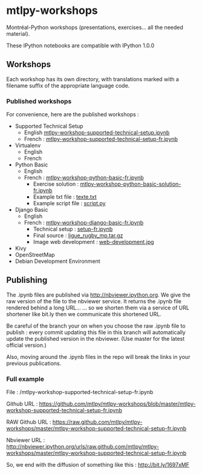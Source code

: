 # mtlpy-workshops

Montréal-Python workshops (presentations, exercises... all the needed material).

These IPython notebooks are compatible with IPython 1.0.0

## Workshops

Each workshop has its own directory, with translations marked with a filename suffix 
of the appropriate language code.

### Published workshops

For convenience, here are the published workshops :

* Supported Technical Setup
    * English [mtlpy-workshop-supported-technical-setup.ipynb](http://bit.ly/18eiMIO)
    * French : [mtlpy-workshop-supported-technical-setup-fr.ipynb](http://bit.ly/1697xMF)
* Virtualenv
    * English
    * French
* Python Basic
    * English
    * French : [mtlpy-workshop-python-basic-fr.ipynb](http://bit.ly/16eEckF)
        * Exercise solution : [mtlpy-workshop-python-basic-solution-fr.ipynb](http://bit.ly/1bnRClq)
        * Example txt file : [texte.txt](http://bit.ly/1btMYSW)
        * Example script file : [script.py](http://bit.ly/16iNg7h)
* Django Basic
    * English
    * French : [mtlpy-workshop-django-basic-fr.ipynb](http://bit.ly/1c2mDcq)
        * Technical setup : [setup-fr.ipynb](http://bit.ly/1bCp099)
        * Final source : [ligue_rugby_mp.tar.gz](http://bit.ly/1g3mfj4)
        * Image web development : [web-development.jpg](http://bit.ly/1cAIcDP)
* Kivy
* OpenStreetMap
* Debian Development Environment

## Publishing

The .ipynb files are published via http://nbviewer.ipython.org.
We give the raw version of the file to the nbviewer service.
It returns the .ipynb file rendered behind a long URL...
... so we shorten them via a service of URL shortener like bit.ly
then we communicate this shortened URL.

Be careful of the branch your on when you choose the raw .ipynb file to publish :
every commit updating this file in this branch will automatically update the 
published version in the nbviewer. (Use master for the latest official version.)

Also, moving around the .ipynb files in the repo will break the links in your 
previous publications.

### Full example

File : 
/mtlpy-workshop-supported-technical-setup-fr.ipynb

Github URL :
https://github.com/mtlpy/mtlpy-workshops/blob/master/mtlpy-workshop-supported-technical-setup-fr.ipynb

RAW Github URL :
https://raw.github.com/mtlpy/mtlpy-workshops/master/mtlpy-workshop-supported-technical-setup-fr.ipynb

Nbviewer URL :
http://nbviewer.ipython.org/urls/raw.github.com/mtlpy/mtlpy-workshops/master/mtlpy-workshop-supported-technical-setup-fr.ipynb

So, we end with the diffusion of something like this :
http://bit.ly/1697xMF

